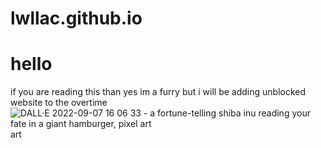 # lwllac.github.io
# hello
 if you are reading this than yes im a furry but i will be adding unblocked website to the overtime
![DALL·E 2022-09-07 16 06 33 - a fortune-telling shiba inu reading your fate in a giant hamburger, pixel art](https://user-images.githubusercontent.com/113291722/189963193-74c0a60c-3537-4c34-b532-9d551d231110.png)
art 
